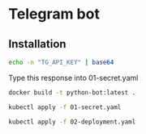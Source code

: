 # Telegram bot


## Installation

```bash
echo -n "TG_API_KEY" | base64
```

Type this response into 01-secret.yaml

```bash
docker build -t python-bot:latest .
```

```bash
kubectl apply -f 01-secret.yaml
```

```bash
kubectl apply -f 02-deployment.yaml
```

